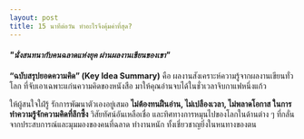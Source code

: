 ```yaml
---
layout: post
title: 15 นาทีต่อวัน ทำอะไรจึงคุ้มค่าที่สุด?
---
```

<h4><i>"นั่งสนทนากับคนฉลาดแห่งยุค ผ่านผลงานเขียนของเขา"</i></h4>

<p><b>“ฉบับสรุปยอดความคิด” (Key Idea Summary)</b> คือ ผลงานสังเคราะห์ความรู้จากผลงานเขียนทั่วโลก ที่จับเอาเฉพาะแก่นความคิดของหนังสือ มาให้คุณอ่านจบได้ในชั่วเวลาจิบกาแฟหนึ่งแก้ว</p>

<p>ให้ผู้สนใจใฝ่รู้ รักการพัฒนาตัวเองอยู่เสมอ <b>ไม่ต้องทนฝืนอ่าน, ไม่เปลืองเวลา, ไม่พลาดโอกาส ในการทำความรู้จักความคิดที่ลึกซึ้ง</b> วิสัยทัศน์อันเหลือเชื่อ และทิศทางการหมุนไปของโลกในด้านต่าง ๆ ที่กลั่นจากประสบการณ์และมุมมองของคนที่ฉลาด ทำงานหนัก ทั้งเชี่ยวชาญยิ่งในหนทางของตน
